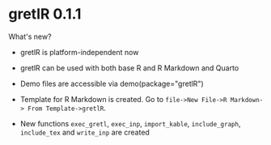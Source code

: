 # gretlR 0.1.1


What's new?

* gretlR is platform-independent now

* gretlR can be used with both base R and R Markdown and Quarto

* Demo files are accessible via demo(package="gretlR")

* Template for R Markdown is created. Go to `file->New File->R Markdown-> From Template->gretlR`.

* New functions `exec_gretl`, `exec_inp`, `import_kable`, `include_graph`, `include_tex` and `write_inp` are created



